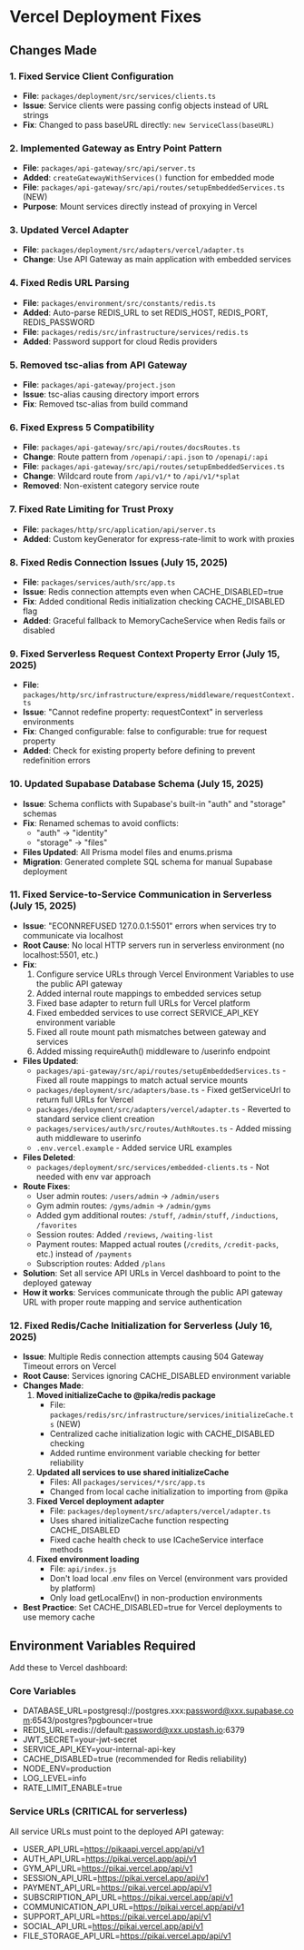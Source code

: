 # Vercel Deployment Fixes

## Changes Made

### 1. Fixed Service Client Configuration

- **File**: `packages/deployment/src/services/clients.ts`
- **Issue**: Service clients were passing config objects instead of URL strings
- **Fix**: Changed to pass baseURL directly: `new ServiceClass(baseURL)`

### 2. Implemented Gateway as Entry Point Pattern

- **File**: `packages/api-gateway/src/api/server.ts`
- **Added**: `createGatewayWithServices()` function for embedded mode
- **File**: `packages/api-gateway/src/api/routes/setupEmbeddedServices.ts` (NEW)
- **Purpose**: Mount services directly instead of proxying in Vercel

### 3. Updated Vercel Adapter

- **File**: `packages/deployment/src/adapters/vercel/adapter.ts`
- **Change**: Use API Gateway as main application with embedded services

### 4. Fixed Redis URL Parsing

- **File**: `packages/environment/src/constants/redis.ts`
- **Added**: Auto-parse REDIS_URL to set REDIS_HOST, REDIS_PORT, REDIS_PASSWORD
- **File**: `packages/redis/src/infrastructure/services/redis.ts`
- **Added**: Password support for cloud Redis providers

### 5. Removed tsc-alias from API Gateway

- **File**: `packages/api-gateway/project.json`
- **Issue**: tsc-alias causing directory import errors
- **Fix**: Removed tsc-alias from build command

### 6. Fixed Express 5 Compatibility

- **File**: `packages/api-gateway/src/api/routes/docsRoutes.ts`
- **Change**: Route pattern from `/openapi/:api.json` to `/openapi/:api`
- **File**: `packages/api-gateway/src/api/routes/setupEmbeddedServices.ts`
- **Change**: Wildcard route from `/api/v1/*` to `/api/v1/*splat`
- **Removed**: Non-existent category service route

### 7. Fixed Rate Limiting for Trust Proxy

- **File**: `packages/http/src/application/api/server.ts`
- **Added**: Custom keyGenerator for express-rate-limit to work with proxies

### 8. Fixed Redis Connection Issues (July 15, 2025)

- **File**: `packages/services/auth/src/app.ts`
- **Issue**: Redis connection attempts even when CACHE_DISABLED=true
- **Fix**: Added conditional Redis initialization checking CACHE_DISABLED flag
- **Added**: Graceful fallback to MemoryCacheService when Redis fails or disabled

### 9. Fixed Serverless Request Context Property Error (July 15, 2025)

- **File**: `packages/http/src/infrastructure/express/middleware/requestContext.ts`
- **Issue**: "Cannot redefine property: requestContext" in serverless environments
- **Fix**: Changed configurable: false to configurable: true for request property
- **Added**: Check for existing property before defining to prevent redefinition errors

### 10. Updated Supabase Database Schema (July 15, 2025)

- **Issue**: Schema conflicts with Supabase's built-in "auth" and "storage" schemas
- **Fix**: Renamed schemas to avoid conflicts:
  - "auth" → "identity"
  - "storage" → "files"
- **Files Updated**: All Prisma model files and enums.prisma
- **Migration**: Generated complete SQL schema for manual Supabase deployment

### 11. Fixed Service-to-Service Communication in Serverless (July 15, 2025)

- **Issue**: "ECONNREFUSED 127.0.0.1:5501" errors when services try to communicate via localhost
- **Root Cause**: No local HTTP servers run in serverless environment (no localhost:5501, etc.)
- **Fix**:
  1. Configure service URLs through Vercel Environment Variables to use the public API gateway
  2. Added internal route mappings to embedded services setup
  3. Fixed base adapter to return full URLs for Vercel platform
  4. Fixed embedded services to use correct SERVICE_API_KEY environment variable
  5. Fixed all route mount path mismatches between gateway and services
  6. Added missing requireAuth() middleware to /userinfo endpoint
- **Files Updated**:
  - `packages/api-gateway/src/api/routes/setupEmbeddedServices.ts` - Fixed all route mappings to match actual service mounts
  - `packages/deployment/src/adapters/base.ts` - Fixed getServiceUrl to return full URLs for Vercel
  - `packages/deployment/src/adapters/vercel/adapter.ts` - Reverted to standard service client creation
  - `packages/services/auth/src/routes/AuthRoutes.ts` - Added missing auth middleware to userinfo
  - `.env.vercel.example` - Added service URL examples
- **Files Deleted**:
  - `packages/deployment/src/services/embedded-clients.ts` - Not needed with env var approach
- **Route Fixes**:
  - User admin routes: `/users/admin` → `/admin/users`
  - Gym admin routes: `/gyms/admin` → `/admin/gyms`
  - Added gym additional routes: `/stuff`, `/admin/stuff`, `/inductions`, `/favorites`
  - Session routes: Added `/reviews`, `/waiting-list`
  - Payment routes: Mapped actual routes (`/credits`, `/credit-packs`, etc.) instead of `/payments`
  - Subscription routes: Added `/plans`
- **Solution**: Set all service API URLs in Vercel dashboard to point to the deployed gateway
- **How it works**: Services communicate through the public API gateway URL with proper
  route mapping and service authentication

### 12. Fixed Redis/Cache Initialization for Serverless (July 16, 2025)

- **Issue**: Multiple Redis connection attempts causing 504 Gateway Timeout errors on Vercel
- **Root Cause**: Services ignoring CACHE_DISABLED environment variable
- **Changes Made**:
  1. **Moved initializeCache to @pika/redis package**
     - File: `packages/redis/src/infrastructure/services/initializeCache.ts` (NEW)
     - Centralized cache initialization logic with CACHE_DISABLED checking
     - Added runtime environment variable checking for better reliability
  2. **Updated all services to use shared initializeCache**
     - Files: All `packages/services/*/src/app.ts`
     - Changed from local cache initialization to importing from @pika
  3. **Fixed Vercel deployment adapter**
     - File: `packages/deployment/src/adapters/vercel/adapter.ts`
     - Uses shared initializeCache function respecting CACHE_DISABLED
     - Fixed cache health check to use ICacheService interface methods
  4. **Fixed environment loading**
     - File: `api/index.js`
     - Don't load local .env files on Vercel (environment vars provided by platform)
     - Only load getLocalEnv() in non-production environments
- **Best Practice**: Set CACHE_DISABLED=true for Vercel deployments to use memory cache

## Environment Variables Required

Add these to Vercel dashboard:

### Core Variables

- DATABASE_URL=postgresql://postgres.xxx:password@xxx.supabase.com:6543/postgres?pgbouncer=true
- REDIS_URL=redis://default:password@xxx.upstash.io:6379
- JWT_SECRET=your-jwt-secret
- SERVICE_API_KEY=your-internal-api-key
- CACHE_DISABLED=true (recommended for Redis reliability)
- NODE_ENV=production
- LOG_LEVEL=info
- RATE_LIMIT_ENABLE=true

### Service URLs (CRITICAL for serverless)

All service URLs must point to the deployed API gateway:

- USER_API_URL=https://pikaapi.vercel.app/api/v1
- AUTH_API_URL=https://pikai.vercel.app/api/v1
- GYM_API_URL=https://pikai.vercel.app/api/v1
- SESSION_API_URL=https://pikai.vercel.app/api/v1
- PAYMENT_API_URL=https://pikai.vercel.app/api/v1
- SUBSCRIPTION_API_URL=https://pikai.vercel.app/api/v1
- COMMUNICATION_API_URL=https://pikai.vercel.app/api/v1
- SUPPORT_API_URL=https://pikai.vercel.app/api/v1
- SOCIAL_API_URL=https://pikai.vercel.app/api/v1
- FILE_STORAGE_API_URL=https://pikai.vercel.app/api/v1
